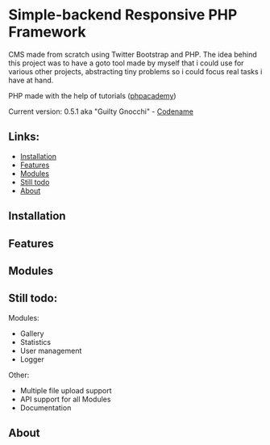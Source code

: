 Simple-backend Responsive PHP Framework
==============
CMS made from scratch using Twitter Bootstrap and PHP.
The idea behind this project was to have a goto tool made by myself that i could use for various other projects, abstracting tiny problems so i could focus real tasks i have at hand.

PHP made with the help of tutorials ([phpacademy](https://www.youtube.com/user/phpacademy))

Current version: 0.5.1 aka "Guilty Gnocchi" - [Codename](https://github.com/simaoneves/codename_gen)

Links:
--------
* [Installation](https://github.com/simaoneves/simple-backend#installation)
* [Features](https://github.com/simaoneves/simple-backend#features)
* [Modules](https://github.com/simaoneves/simple-backend#modules)
* [Still todo](https://github.com/simaoneves/simple-backend#still-todo)
* [About](https://github.com/simaoneves/simple-backend#about)

Installation
----------

Features
----------

Modules
----------

Still todo:
--------
Modules:
- Gallery
- Statistics
- User management
- Logger

Other:
- Multiple file upload support
- API support for all Modules
- Documentation

About
----------